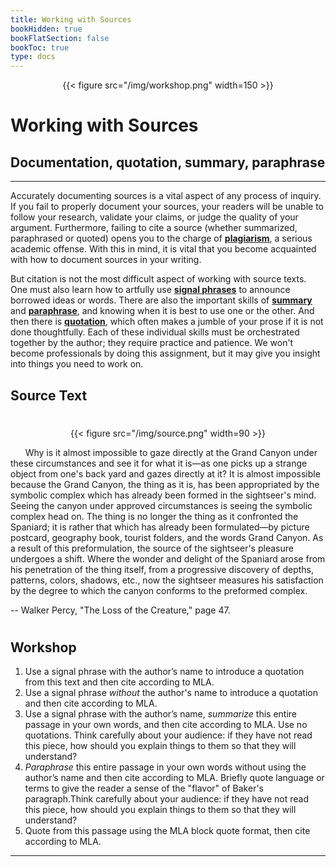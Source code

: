 ```yaml
---
title: Working with Sources
bookHidden: true
bookFlatSection: false
bookToc: true
type: docs
---
```


<div style="text-align:center">{{< figure src="/img/workshop.png" width=150 >}}</div>

# Working with Sources

## Documentation, quotation, summary, paraphrase

---

Accurately documenting sources is a vital aspect of any process of inquiry. If you fail to properly document your sources, your readers will be unable to follow your research, validate your claims, or judge the quality of your argument. Furthermore, failing to cite a source (whether summarized, paraphrased or quoted) opens you to the charge of [**plagiarism**](/resources/open-handbook/chapter-10), a serious academic offense. With this in mind, it is vital that you become acquainted with how to document sources in your writing.

But citation is not the most difficult aspect of working with source texts. One must also learn how to artfully use [**signal phrases**](/resources/open-handbook/chapter-8) to announce borrowed ideas or words. There are also the important skills of [**summary**](/resources/open-handbook/chapter-8) and [**paraphrase**](/resources/open-handbook/chapter-8), and knowing when it is best to use one or the other. And then there is [**quotation**](/resources/open-handbook/chapter-8), which often makes a jumble of your prose if it is not done thoughtfully. Each of these individual skills must be orchestrated together by the author; they require practice and patience. We won't become professionals by doing this assignment, but it may give you insight into things you need to work on.  

## Source Text
#

<div class="container">
        <div class="raised-edge">

<div style="text-align:center">{{< figure src="/img/source.png" width=90 >}}</div>

&nbsp;&nbsp;&nbsp;&nbsp;&nbsp; Why is it almost impossible to gaze directly at the Grand Canyon under these circumstances and see it for what it is—as one picks up a strange object from one's back yard and gazes directly at it? It is almost impossible because the Grand Canyon, the thing as it is, has been appropriated by the symbolic complex which has already been formed in the sightseer's mind. Seeing the canyon under approved circumstances is seeing the symbolic complex head on. The thing is no longer the thing as it confronted the Spaniard; it is rather that which has already been formulated—by picture postcard, geography book, tourist folders, and the words Grand Canyon. As a result of this preformulation, the source of the sightseer's pleasure undergoes a shift. Where the wonder and delight of the Spaniard arose from his penetration of the thing itself, from a progressive discovery of depths, patterns, colors, shadows, etc., now the sightseer measures his satisfaction by the degree to which the canyon conforms to the preformed complex.


-- Walker Percy, "The Loss of the Creature," page 47.
          <div class="edge-shadow"></div>
        </div>
      </div>

#


## Workshop

1. Use a signal phrase with the author’s name to introduce a quotation from this text and then cite according to MLA.
2. Use a signal phrase *without* the author's name to introduce a quotation and then cite according to MLA. 
3. Use a signal phrase with the author’s name, *summarize* this entire passage in your own words, and then cite according to MLA. Use no quotations. Think carefully about your audience: if they have not read this piece, how should you explain things to them so that they will understand?
4. *Paraphrase* this entire passage in your own words without using the author’s name and then cite according to MLA. Briefly quote language or terms to give the reader a sense of the "flavor" of Baker's paragraph.Think carefully about your audience: if they have not read this piece, how should you explain things to them so that they will understand?
5. Quote from this passage using the MLA block quote format, then cite according to MLA.

---

<!---
<i class="fa fa-cloud-upload-alt"></i> [Submit this assignment to Canvas](https://canvas.dartmouth.edu)
--->


